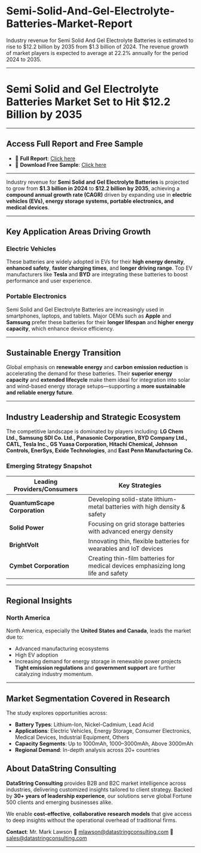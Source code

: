 # Semi-Solid-And-Gel-Electrolyte-Batteries-Market-Report

Industry revenue for Semi Solid And Gel Electrolyte Batteries is estimated to rise to $12.2 billion by 2035 from $1.3 billion of 2024. The revenue growth of market players is expected to average at 22.2% annually for the period 2024 to 2035.


---

# **Semi Solid and Gel Electrolyte Batteries Market Set to Hit \$12.2 Billion by 2035**

---

## **Access Full Report and Free Sample**

* 📘 **Full Report**: [Click here](https://datastringconsulting.com/industry-analysis/semi-solid-and-gel-electrolyte-batteries-market-research-report)
* 📄 **Download Free Sample**: [Click here](https://datastringconsulting.com/downloadsample/semi-solid-and-gel-electrolyte-batteries-market-research-report)

---

Industry revenue for **Semi Solid and Gel Electrolyte Batteries** is projected to grow from **\$1.3 billion in 2024** to **\$12.2 billion by 2035**, achieving a **compound annual growth rate (CAGR)** driven by expanding use in **electric vehicles (EVs), energy storage systems, portable electronics, and medical devices**.

---

## **Key Application Areas Driving Growth**

### **Electric Vehicles**

These batteries are widely adopted in EVs for their **high energy density**, **enhanced safety**, **faster charging times**, and **longer driving range**. Top EV manufacturers like **Tesla** and **BYD** are integrating these batteries to boost performance and user experience.

### **Portable Electronics**

Semi Solid and Gel Electrolyte Batteries are increasingly used in smartphones, laptops, and tablets. Major OEMs such as **Apple** and **Samsung** prefer these batteries for their **longer lifespan** and **higher energy capacity**, which enhance device efficiency.

---

## **Sustainable Energy Transition**

Global emphasis on **renewable energy** and **carbon emission reduction** is accelerating the demand for these batteries. Their **superior energy capacity** and **extended lifecycle** make them ideal for integration into solar and wind-based energy storage setups—supporting a **more sustainable and reliable energy future**.

---

## **Industry Leadership and Strategic Ecosystem**

The competitive landscape is dominated by players including:
**LG Chem Ltd., Samsung SDI Co. Ltd., Panasonic Corporation, BYD Company Ltd., CATL, Tesla Inc., GS Yuasa Corporation, Hitachi Chemical, Johnson Controls, EnerSys, Exide Technologies**, and **East Penn Manufacturing Co.**

### **Emerging Strategy Snapshot**

| **Leading Providers/Consumers** | **Key Strategies**                                                                |
| ------------------------------- | --------------------------------------------------------------------------------- |
| **QuantumScape Corporation**    | Developing solid-state lithium-metal batteries with high density & safety         |
| **Solid Power**                 | Focusing on grid storage batteries with advanced energy density                   |
| **BrightVolt**                  | Innovating thin, flexible batteries for wearables and IoT devices                 |
| **Cymbet Corporation**          | Creating thin-film batteries for medical devices emphasizing long life and safety |

---

## **Regional Insights**

### **North America**

North America, especially the **United States and Canada**, leads the market due to:

* Advanced manufacturing ecosystems
* High EV adoption
* Increasing demand for energy storage in renewable power projects
  **Tight emission regulations** and **government support** are further catalyzing industry momentum.

---

## **Market Segmentation Covered in Research**

The study explores opportunities across:

* **Battery Types**: Lithium-Ion, Nickel-Cadmium, Lead Acid
* **Applications**: Electric Vehicles, Energy Storage, Consumer Electronics, Medical Devices, Industrial Equipment, Others
* **Capacity Segments**: Up to 1000mAh, 1000–3000mAh, Above 3000mAh
* **Regional Demand**: In-depth analysis across 20+ countries



## **About DataString Consulting**

**DataString Consulting** provides B2B and B2C market intelligence across industries, delivering customized insights tailored to client strategy. Backed by **30+ years of leadership experience**, our solutions serve global Fortune 500 clients and emerging businesses alike.

We enable **cost-effective**, **collaborative research models** that give access to deep insights without the operational overhead of traditional firms.

**Contact**:
Mr. Mark Lawson
📧 [mlawson@datastringconsulting.com](mailto:mlawson@datastringconsulting.com)
📧 [sales@datastringconsulting.com](mailto:sales@datastringconsulting.com)

---

